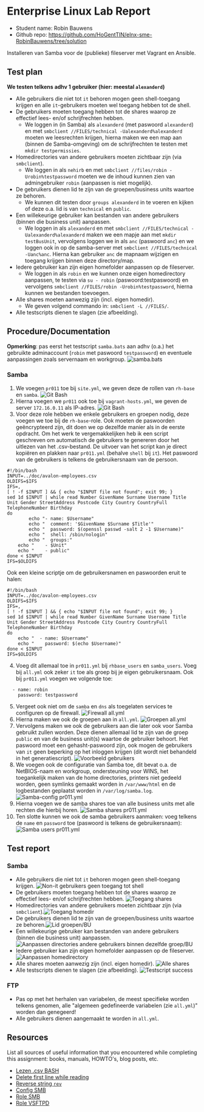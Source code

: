 # Enterprise Linux Lab Report

- Student name: Robin Bauwens
- Github repo: <https://github.com/HoGentTIN/elnx-sme-RobinBauwens/tree/solution>

Installeren van Samba voor de (publieke) fileserver met Vagrant en Ansible.

## Test plan

**We testen telkens adhv 1 gebruiker (hier: meestal `alexanderd`)**

- Alle gebruikers die niet tot `it`  behoren mogen geen shell-toegang krijgen en alle `it`-gebruikers moeten wel toegang hebben tot de shell.
- De gebruikers moeten toegang hebben tot de shares waarop ze effectief lees- en/of schrijfrechten hebben.
    + We loggen in (in Samba) als `alexanderd` (met paswoord `alexanderd`) en met `smbclient //FILES/technical -Ualexanderd%alexanderd` moeten we leesrechten krijgen, hierna maken we een map aan (binnen de Samba-omgeving) om de schrijfrechten te testen met `mkdir testpermissies`.
- Homedirectories van andere gebruikers moeten zichtbaar zijn (via `smbclient`).
    + We loggen in als `nehirb` en met `smbclient //files/robin -Urobin%testpassword` moeten we de inhoud kunnen zien van admingebruiker `robin` (aanpassen is niet mogelijk).
- De gebruikers dienen lid te zijn van de groepen/business units waartoe ze behoren.
    + We kunnen dit testen door `groups alexanderd` in te voeren en kijken of deze o.a. lid is van `technical` en `public`.
- Een willekeurige gebruiker kan bestanden van andere gebruikers (binnen die business unit) aanpassen.
    + We loggen in als `alexanderd` en met `smbclient //FILES/technical -Ualexanderd%alexanderd` maken we een mapje aan met `mkdir testBusUnit`, vervolgens loggen we in als `anc` (paswoord `anc`) en we loggen ook in op de samba-server met `smbclient //FILES/technical -Uanc%anc`. Hierna kan gebruiker `anc` de mapnaam wijzigen en toegang krijgen binnen deze directory/map.
- Iedere gebruiker kan zijn eigen homefolder aanpassen op de fileserver.
    + We loggen in als `robin` en we kunnen onze eigen homedirectory aanpassen, te testen via `su - robin` (paswoord:testpaswoord) en vervolgens `smbclient //FILES/robin -Urobin%testpassword`, hierna kunnen we bestanden toevoegen.
- Alle shares moeten aanwezig zijn (incl. eigen homedir).
    + We geven volgend commando in: `smbclient -L //FILES/`.
- Alle testscripts dienen te slagen (zie afbeelding).

## Procedure/Documentation

**Opmerking**: pas eerst het testscript `samba.bats` aan adhv (o.a.) het gebruikte adminaccount (`robin` met paswoord `testpassword`) en eventuele aanpassingen zoals servernaam en workgroup.
![samba.bats](img/03/test.PNG)

### Samba
1. We voegen `pr011` toe bij `site.yml`, we geven deze de rollen van `rh-base` en `samba`. ![Git Bash](img/03/1.PNG)
2. Hierna voegen we `pr011` ook toe bij `vagrant-hosts.yml`, we geven de server `172.16.0.11` als IP-adres. ![Git Bash](img/03/2.PNG)
3. Voor deze role hebben we enkele gebruikers en groepen nodig, deze voegen we toe bij de `rh-base`-role. Ook moeten de paswoorden geëncrypteerd zijn, dit doen we op dezelfde manier als in de eerste opdracht. Om het werk te vergemakkelijken heb ik een script geschreven om automatisch de gebruikers te genereren door het uitlezen van het .csv-bestand. De uitvoer van het script kan je direct kopiëren en plakken naar `pr011.yml` (behalve `shell` bij `it`). Het paswoord van de gebruikers is telkens de gebruikersnaam van de persoon.

```
#!/bin/bash
INPUT=../doc/avalon-employees.csv
OLDIFS=$IFS
IFS=,
[ ! -f $INPUT ] && { echo "$INPUT file not found"; exit 99; }
sed 1d $INPUT | while read Number GivenName Surname Username Title Unit Gender StreetAddress Postcode City Country CountryFull TelephoneNumber Birthday
do
        echo "- name: $Username"
        echo "  comment: '$GivenName $Surname $Title'"
        echo "  password: $(openssl passwd -salt 2 -1 $Username)"
        echo "  shell: /sbin/nologin"
        echo "  groups:"
    echo "    - $Unit"
    echo "    - public"
done < $INPUT
IFS=$OLDIFS
```

Ook een kleine scriptje om de gebruikersnamen en paswoorden eruit te halen:
```
#!/bin/bash
INPUT=../doc/avalon-employees.csv
OLDIFS=$IFS
IFS=,
[ ! -f $INPUT ] && { echo "$INPUT file not found"; exit 99; }
sed 1d $INPUT | while read Number GivenName Surname Username Title Unit Gender StreetAddress Postcode City Country CountryFull TelephoneNumber Birthday
do
    echo "  - name: $Username"
    echo "    password: $(echo $Username)"
done < $INPUT
IFS=$OLDIFS
```
4. Voeg dit allemaal toe in `pr011.yml` bij `rhbase_users` en `samba_users`. Voeg bij `all.yml` ook zeker `it` toe als groep bij je eigen gebruikersnaam. Ook bij `pr011.yml` voegen we volgende toe:
```
  - name: robin
    password: testpassword
```
5. Vergeet ook niet om de `samba` en `dns` als toegelaten services te configuren op de firewall. ![Firewall all.yml](img/03/5.PNG)
6. Hierna maken we ook de groepen aan in `all.yml`. ![Groepen all.yml](img/03/6.PNG)
7. Vervolgens maken we ook de gebruikers aan die later ook voor Samba gebruikt zullen worden. Deze dienen allemaal lid te zijn van de groep `public` en van de business unit(s) waartoe de gebruiker behoort. Het paswoord moet een gehasht-paswoord zijn, ook mogen de gebruikers van `it` geen beperking op het inloggen krijgen (dit wordt niet behandeld in het generatiescript). ![Voorbeeld gebruikers](img/03/7.PNG)
8. We voegen ook de configuratie van Samba toe, dit bevat o.a. de NetBIOS-naam en workgroup, ondersteuning voor WINS, het toegankelijk maken van de home directories, printers niet gedeeld worden, geen symlinks gemaakt worden in `/var/www/html` en de logbestanden geplaatst worden in `/var/log/samba.log`. ![Samba-config pr011.yml](img/03/8.PNG)
9. Hierna voegen we de samba shares toe van alle business units met alle rechten die hierbij horen. ![Samba shares pr011.yml](img/03/9.PNG)
10. Ten slotte kunnen we ook de samba gebruikers aanmaken: voeg telkens de `name` en `password` toe (paswoord is telkens de gebruikersnaam): ![Samba users pr011.yml](img/03/10.PNG)

## Test report

### Samba
- Alle gebruikers die niet tot `it`  behoren mogen geen shell-toegang krijgen.
![Non-it gebruikers geen toegang tot shell](img/03/11.PNG)
- De gebruikers moeten toegang hebben tot de shares waarop ze effectief lees- en/of schrijfrechten hebben.
![Toegang shares](img/03/12.PNG)
- Homedirectories van andere gebruikers moeten zichtbaar zijn (via `smbclient`).![Toegang homedir](img/03/13.PNG)
- De gebruikers dienen lid te zijn van de groepen/business units waartoe ze behoren.![Lid groepen/BU](img/03/14.PNG)
- Een willekeurige gebruiker kan bestanden van andere gebruikers (binnen die business unit) aanpassen.![Aanpassen directories andere gebruikers binnen dezelfde groep/BU](img/03/15.PNG)
- Iedere gebruiker kan zijn eigen homefolder aanpassen op de fileserver.
![Aanpassen homedirectory](img/03/16.PNG)
- Alle shares moeten aanwezig zijn (incl. eigen homedir).
![Alle shares](img/03/17.PNG)
- Alle testscripts dienen te slagen (zie afbeelding).
![Testscript success](img/03/18.PNG)

### FTP


- Pas op met het herhalen van variabelen, de meest specifieke worden telkens genomen, alle "algemeen gedefineerde variabelen (zie `all.yml`)" worden dan genegeerd!
- Alle gebruikers dienen aangemaakt te worden in `all.yml`.

## Resources

List all sources of useful information that you encountered while completing this assignment: books, manuals, HOWTO's, blog posts, etc.

- [Lezen .csv BASH](https://www.cyberciti.biz/faq/unix-linux-bash-read-comma-separated-cvsfile/)
- [Delete first line while reading](https://stackoverflow.com/questions/9633114/unix-script-to-remove-the-first-line-of-a-csv-file)
- [Reverse string `rev`](https://stackoverflow.com/questions/11461625/reverse-the-order-of-characters-in-a-string)
- [Config SMB](https://www.samba.org/samba/docs/man/manpages-3/smb.conf.5.html)
- [Role SMB](https://github.com/bertvv/ansible-role-samba)
- [Role VSFTPD](https://github.com/bertvv/ansible-role-vsftpd)